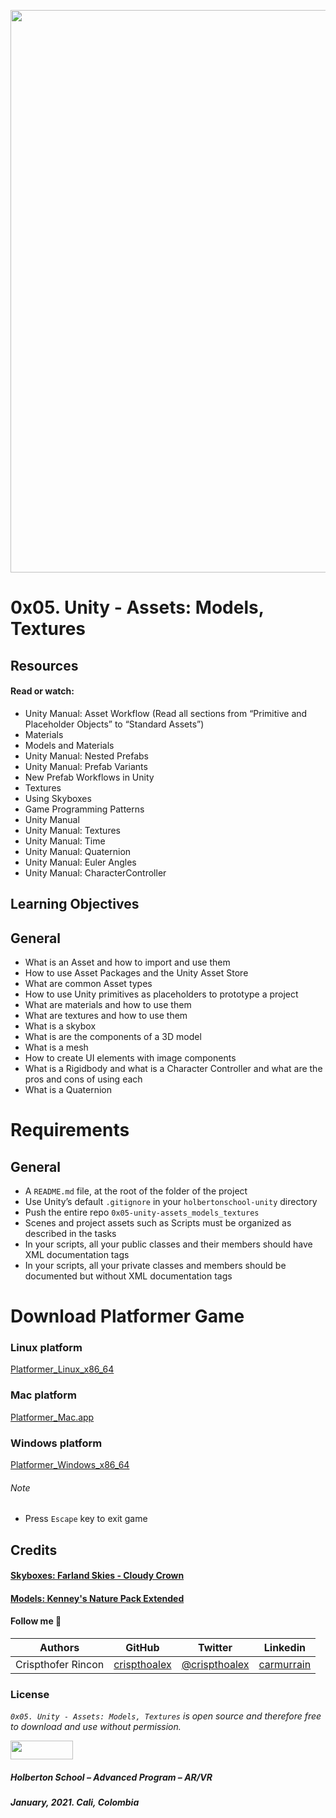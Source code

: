 <a href= "url"><img src="https://s3.amazonaws.com/intranet-projects-files/holbertonschool-cs-unity/435/0.gif" width="900px"></a>
<br>

# 0x05. Unity - Assets: Models, Textures

## Resources
#### Read or watch:

* Unity Manual: Asset Workflow (Read all sections from “Primitive and Placeholder Objects” to “Standard Assets”)
* Materials
* Models and Materials
* Unity Manual: Nested Prefabs
* Unity Manual: Prefab Variants
* New Prefab Workflows in Unity
* Textures
* Using Skyboxes
* Game Programming Patterns
* Unity Manual
* Unity Manual: Textures
* Unity Manual: Time
* Unity Manual: Quaternion
* Unity Manual: Euler Angles
* Unity Manual: CharacterController

## Learning Objectives

## General
* What is an Asset and how to import and use them
* How to use Asset Packages and the Unity Asset Store
* What are common Asset types
* How to use Unity primitives as placeholders to prototype a project
* What are materials and how to use them
* What are textures and how to use them
* What is a skybox
* What is are the components of a 3D model
* What is a mesh
* How to create UI elements with image components
* What is a Rigidbody and what is a Character Controller and what are the pros and cons of using each
* What is a Quaternion

# Requirements
## General
* A ``README.md`` file, at the root of the folder of the project
* Use Unity’s default ``.gitignore`` in your ``holbertonschool-unity`` directory
* Push the entire repo ``0x05-unity-assets_models_textures``
* Scenes and project assets such as Scripts must be organized as described in the tasks
* In your scripts, all your public classes and their members should have XML documentation tags
* In your scripts, all your private classes and members should be documented but without XML documentation tags

# Download Platformer Game

### Linux platform
[Platformer_Linux_x86_64](./Builds/Platformer_Linux_x86_64.zip)

### Mac platform
[Platformer_Mac.app](./Builds/Platformer_Mac.app.zip)

### Windows platform
[Platformer_Windows_x86_64](./Builds/Platformer_Windows_x86_64.zip)

###### Note
* Press ``Escape`` key to exit game


## Credits
#### [Skyboxes: Farland Skies - Cloudy Crown](https://assetstore.unity.com/packages/2d/textures-materials/sky/farland-skies-cloudy-crown-60004#reviews)

#### [Models: Kenney's Nature Pack Extended](https://kenney.nl/assets/nature-pack-extended)


#### Follow me 💬

| Authors | GitHub | Twitter | Linkedin |
| :---: | :---: | :---: | :---: |
| Crispthofer Rincon | [crispthoalex](https://github.com/crispthoalex) | [@crispthoalex](https://twitter.com/crispthoalex) | [carmurrain](https://www.linkedin.com/in/carmurrain) |

### License
*`0x05. Unity - Assets: Models, Textures` is open source and therefore free to download and use without permission.*

<a href="url"><img src="https://www.holbertonschool.com/holberton-logo.png" align="middle" width="100" height="30"></a>

##### Holberton School – Advanced Program – AR/VR
##### January, 2021. Cali, Colombia
